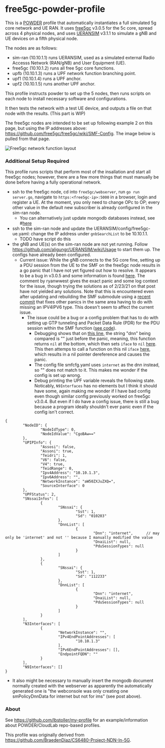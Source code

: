 # free5gc-powder-profile

This is a [POWDER](https://powderwireless.net/) profile that automatically instantiates a full simulated 5g core network and UE RAN. It uses [free5gc](https://github.com/free5gc/free5gc) v3.0.5 for the 5c core, spread across 4 physical nodes, and uses [UERANSIM](https://github.com/aligungr/UERANSIM) v3.1.1 to simulate a gNB and UE devices on a fifth physical node.

The nodes are as follows:
* sim-ran (10.10.1.1) runs UERANSIM, used as a simulated external Radio Accesss Network (RAN/gNB) and User Equipment (UE).
* free5gc (10.10.1.2) runs all free 5gc core functions.
* upfb (10.10.1.3) runs a UPF network function branching point.
* upf1 (10.10.1.4) runs a UPF anchor.
* upf2 (10.10.1.5) runs another UPF anchor.

This profile instructs powder to set up the 5 nodes, then runs scripts on each node to install necessary software and configurations. 

It then tests the network with a test UE device, and outputs a file on that node with the results. (This part is WIP)

The free5gc nodes are intended to be set up following example 2 on this page, but using the IP addresses above: https://github.com/free5gc/free5gc/wiki/SMF-Config. The image below is pulled from that page.

![Free5gc network function layout](https://camo.githubusercontent.com/69be509629703a3951dead2c2096a04fee5a46b422edb91a09f6d15eaac0d7e5/68747470733a2f2f692e696d6775722e636f6d2f744d6d324f77612e706e67)

### Additional Setup Required

This profile runs scripts that perform most of the insallation and start all free5gc nodes; however, there are a few more things that must manually be done before having a fully operational network.

* ssh to the free5gc node, cd into `free5gc/webserver`, run `go run server.go`, navigate to `https:<free5gc-ip>:5000` in a browser, login and register a UE. At the moment, you only need to change OPc to OP; every other value in the default new subscriber is already configured in the sim-ran node.
  * You can alternatively just update mongodb databases instead, see #[here](https://forum.free5gc.org/t/on-latest-v3-05-pdu-session-fails-with-has-no-pre-config-route-referred-to-previous-similar-post-no-luck/670/4?u=ryanwwest)
* ssh to the sim-ran node and update the UERANSIM/config/free5gc-ue.yaml: change the IP address under `gnbSearchList` to be 10.10.1.1.
  * TODO have script do this
* the gNB and UE(s) on the sim-ran node are not yet running. Follow https://github.com/aligungr/UERANSIM/wiki/Usage to start them up. The configs have already been configured.
  * Current issue: While the gNB connects to the 5G core fine, setting up a PDU session from the UE to the SMF on the free5gc node results in a go panic that I have not yet figured out how to resolve. It appears to be a bug in v3.0.5 and some information is found [here](https://forum.free5gc.org/t/on-latest-v3-05-pdu-session-fails-with-has-no-pre-config-route-referred-to-previous-similar-post-no-luck/670). The comment by ryanwwest gives the exact panic and some log context for the issue, though trying the solutions as of 2/23/21 on that post have not yielded any solutions. Note that this is encountered even after updating and rebuilding the SMF submodule using a [recent commit](https://github.com/free5gc/smf/commit/23f3c39a08bc2329b1a973b0160ae24c63bc1066) that fixes other panics in the same area having to do with missing an IPV4IPV6 type. This doesn't seem to affect the current issue.
    * The issue could be a bug or a config problem that has to do with setting up GTP tunneling and Packet Data Rule (PDR) for the PDU session within the SMF function ([see code](https://github.com/free5gc/smf/blob/eb13ffabeef1f0ca281f62113d1fde2dbaac853a/context/datapath.go#L388)). 
      * Debugging shows that on [this line](https://github.com/free5gc/smf/blob/eb13ffabeef1f0ca281f62113d1fde2dbaac853a/context/upf.go#L217), the string "dnn" being compared is "" just before the panic, meaning, this function returns `nil` at the bottom, which then sets `iface` to `nil` [here](https://github.com/free5gc/smf/blob/eb13ffabeef1f0ca281f62113d1fde2dbaac853a/context/datapath.go#L388). This then attemps to call a function on this nil `iface` [here](https://github.com/free5gc/smf/blob/eb13ffabeef1f0ca281f62113d1fde2dbaac853a/context/datapath.go#L393), which results in a nil pointer dereference and causes the panic.
      * The config file smfcfg.yaml uses `internet` as the dnn instead, so "" does not match to it. This makes me wonder if the config is set up wrong.
      * Debug printing the UPF variable reveals the following state. Noticably, `N9Interfaces` has no elements but I think it should have some, again making me wonder if I have bad config even though similar config previously worked on free5gc v3.0.4. But even if I do have a config issue, there is still a bug because a program ideally shouldn't ever panic even if the config isn't correct.
```
{                                                         
        "NodeID": {                                       
                "NodeIdType": 0,                                                                                     
                "NodeIdValue": "CgoBAw=="                
        },                                                                                                           
        "UPIPInfo": {                                     
                "Assosi": false,
                "Assoni": true,
                "Teidri": 1,
                "V6": false,
                "V4": true,
                "TeidRange": 0,               
                "Ipv4Address": "10.10.1.3",       
                "Ipv6Address": "",         
                "NetworkInstance": "aW50ZXJuZXQ=",
                "SourceInterface": 0                
        },                                                
        "UPFStatus": 2,
        "SNssaiInfos": [
                {         
                        "SNssai": {
                                "Sst": 1,
                                "Sd": "010203"
                        },                                                                                           
                        "DnnList": [                
                                {                                                                                    
                                        "Dnn": "internet",      // may only be 'internet' and not '' because I manually modified the value                                                     
                                        "DnaiList": null,
                                        "PduSessionTypes": null
                                }
                        ]                                 
                },                                        
                {                                         
                        "SNssai": {
                                "Sst": 1,
                                "Sd": "112233"
                        },                                
                        "DnnList": [
                                {
                                        "Dnn": "internet", 
                                        "DnaiList": null,
                                        "PduSessionTypes": null
                                }
                        ]                                 
                }                                         
        ],                                                
        "N3Interfaces": [                                 
                {                                         
                        "NetworkInstance": "",
                        "IPv4EndPointAddresses": [
                                "10.10.1.3"
                        ],                                
                        "IPv6EndPointAddresses": [],
                        "EndpointFQDN": ""
                }                                         
        ],                                                
        "N9Interfaces": []                                
}
```


   * It also might be necessary to manually insert the mongodb document normally created with the webserver as apparently the automatically generated one is "the webconsole was only creating one smPolicyDnnData for internet but not for ims" (see post above).

### About

See https://github.com/lbstoller/my-profile for an example/information about POWDER/CloudLab repo-based profiles.

This profile was originally derived from https://github.com/BraedenDiaz/CS6480-Project-NDN-In-5G.
